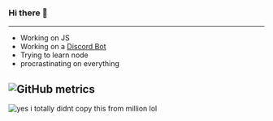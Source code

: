 ### Hi there 👋

---

- Working on JS
- Working on a [Discord Bot](https://top.gg/bot/742831363358589028)
- Trying to learn node
- procrastinating on everything

![GitHub metrics](https://metrics.lecoq.io/0Exe?languages=1&gists=1&followup=1)
---

![yes](https://github-readme-stats.vercel.app/api?username=0Exe&show_icons=true&theme=highcontrast)
i totally didnt copy this from million lol
